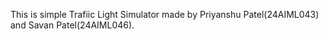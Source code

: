 This is simple Trafiic Light Simulator made by Priyanshu Patel(24AIML043) and Savan Patel(24AIML046).
